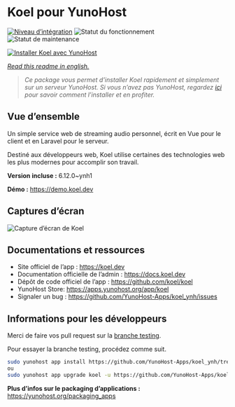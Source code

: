 <!--
N.B.: This README was automatically generated by https://github.com/YunoHost/apps/tree/master/tools/README-generator
It shall NOT be edited by hand.
-->

# Koel pour YunoHost

[![Niveau d’intégration](https://dash.yunohost.org/integration/koel.svg)](https://dash.yunohost.org/appci/app/koel) ![Statut du fonctionnement](https://ci-apps.yunohost.org/ci/badges/koel.status.svg) ![Statut de maintenance](https://ci-apps.yunohost.org/ci/badges/koel.maintain.svg)

[![Installer Koel avec YunoHost](https://install-app.yunohost.org/install-with-yunohost.svg)](https://install-app.yunohost.org/?app=koel)

*[Read this readme in english.](./README.md)*

> *Ce package vous permet d’installer Koel rapidement et simplement sur un serveur YunoHost.
Si vous n’avez pas YunoHost, regardez [ici](https://yunohost.org/#/install) pour savoir comment l’installer et en profiter.*

## Vue d’ensemble

Un simple service web de streaming audio personnel, écrit en Vue pour le client et en Laravel pour le serveur.

Destiné aux développeurs web, Koel utilise certaines des technologies web les plus modernes pour accomplir son travail.


**Version incluse :** 6.12.0~ynh1

**Démo :** https://demo.koel.dev

## Captures d’écran

![Capture d’écran de Koel](./doc/screenshots/showcase.png)

## Documentations et ressources

* Site officiel de l’app : <https://koel.dev>
* Documentation officielle de l’admin : <https://docs.koel.dev>
* Dépôt de code officiel de l’app : <https://github.com/koel/koel>
* YunoHost Store: <https://apps.yunohost.org/app/koel>
* Signaler un bug : <https://github.com/YunoHost-Apps/koel_ynh/issues>

## Informations pour les développeurs

Merci de faire vos pull request sur la [branche testing](https://github.com/YunoHost-Apps/koel_ynh/tree/testing).

Pour essayer la branche testing, procédez comme suit.

``` bash
sudo yunohost app install https://github.com/YunoHost-Apps/koel_ynh/tree/testing --debug
ou
sudo yunohost app upgrade koel -u https://github.com/YunoHost-Apps/koel_ynh/tree/testing --debug
```

**Plus d’infos sur le packaging d’applications :** <https://yunohost.org/packaging_apps>